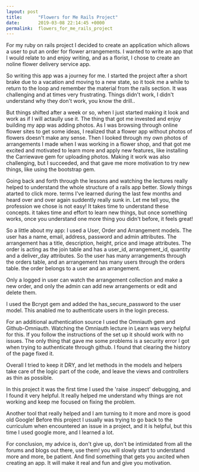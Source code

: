 ```yaml
---
layout: post
title:      "Flowers for Me Rails Project"
date:       2019-03-08 22:14:45 +0000
permalink:  flowers_for_me_rails_project
---
```



For my ruby on rails project I decided to create an application which allows a user to put an order for flower arrangements. I wanted to write an app that I would relate to and enjoy writing, and as a florist, I chose to create an noline flower delivery service app. 

So writing this app was a journey for me. I started the project after a short brake due to a vacation and moving to a new state, so it took me a while to return to the loop and remember the material from the rails section. It was challenging and at times very frustrating. Things didn't work, I didn't understand why they don't work, you know the drill.. 

But things shifted after a week or so, when I just started making it look and work as if I will actaully use it. The thing that got me invested and enjoy building my app was adding photos. As I was browsing through online flower sites to get some ideas, I realized that a flower app without photos of flowers doesn't make any sense. Then I looked through my own photos of arrangements I made when I was working in a flower shop, and that got me excited and motivated to learn more and apply new features, like installing the Carriewave gem for uploading photos.
Making it work was also challenging, but I succeeded, and that gave me more motivation to try new things, like using the bootstrap gem. 

Going back and forth through the lessons and  watching the lectures really helped to understand the whole structure of a rails app better. Slowly things atarted to click more. terms I've learned during the last few months and heard over and over again suddently really sunk in. Let me tell you, the profession we chose is not easy! It takes time to understand these concepts. it takes time and effort to learn new things, but once something works, once you understand one more thing you didn't before, it feels great! 

So a little about my app: 
I used a User, Order and Arrangement models. 
The user has a name, email, address, password and admin attributes.
The arrangement has a title, description, height, price and image attributes. 
The order is acting as the join table and has a user_id, arrangement_id, quantity and a deliver_day attributes. 
So the user has many arrangements through the orders table, and an arrangement has many users through the orders table. the order belongs to a user and an arrangement. 

Only a logged in user can watch the arrangement collection and make a new order, and only the admin can add new arrangements or edit and delete them. 

I used the Bcrypt gem and added the has_secure_password to the user model.  This anabled me to authenticate users in the login precess. 

For an additional  authentication source I used the Omniauth gem and Github-Omniauth. 
Watching the Omniauth lecture in Learn was very helpful for this. If you follow the instructions of the set up it should work with no issues. The only thing that gave me some problems is a security error I got when trying to authenticate through github. I found that clearing the history of the page fixed it. 

Overall I tried to keep it DRY, and let methods in the models and helpers take care of the logic part of the code, and leave the views and controllers as thin as possible. 

In this project it was the first time I used the 'raise .inspect' debugging,  and I found it very helpful. It really helped me understand why things are not working and keep me focused on fixing the problem. 

Another tool that really helped and I am turning to it more and more is good old Google! 
Before this project I usually was trying to go back to the curriculum when encountered an issue in a project, and it is helpful, but this time I used google more, and I learned a lot. 

For conclusion, my advice is, don't give up, don't be intimidated from all the forums and blogs out there, use them! you will slowly start to understand more and more, be patient. And find something that gets you axcited when creating an app. It will make it real and fun and give you motivation. 






 



